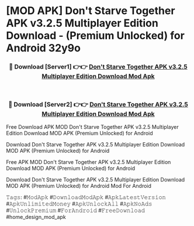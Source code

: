# [MOD APK] Don't Starve Together APK v3.2.5 Multiplayer Edition Download - (Premium Unlocked) for Android 32y9o



<div align="center">
<h3>🔴 Download [Server1] 👉👉 <a href="https://momento.my/?title=Don't_Starve_Together_APK_v3.2.5_Multiplayer_Edition_Download">Don't Starve Together APK v3.2.5 Multiplayer Edition Download Mod Apk</a></h3><br>

<h3>🔴 Download [Server2] 👉👉 <a href="https://momento.my/?title=Don't_Starve_Together_APK_v3.2.5_Multiplayer_Edition_Download">Don't Starve Together APK v3.2.5 Multiplayer Edition Download Mod Apk</a></h3>
</div>



Free Download APK MOD Don't Starve Together APK v3.2.5 Multiplayer Edition Download MOD APK (Premium Unlocked) for Android

Download Don't Starve Together APK v3.2.5 Multiplayer Edition Download MOD APK (Premium Unlocked) for Android

Free APK MOD Don't Starve Together APK v3.2.5 Multiplayer Edition Download MOD APK (Premium Unlocked) for Android

Download Don't Starve Together APK v3.2.5 Multiplayer Edition Download MOD APK (Premium Unlocked) for Android Mod For Android

𝚃𝚊𝚐𝚜: #𝙼𝚘𝚍𝙰𝚙𝚔 #𝙳𝚘𝚠𝚗𝚕𝚘𝚊𝚍𝙼𝚘𝚍𝙰𝚙𝚔 #𝙰𝚙𝚔𝙻𝚊𝚝𝚎𝚜𝚝𝚅𝚎𝚛𝚜𝚒𝚘𝚗 #𝙰𝚙𝚔𝚄𝚗𝚕𝚒𝚖𝚒𝚝𝚎𝚍𝙼𝚘𝚗𝚎𝚢 #𝙰𝚙𝚔𝚄𝚗𝚕𝚘𝚌𝚔𝙰𝚕𝚕 #𝙰𝚙𝚔𝙽𝚘𝙰𝚍𝚜 #𝚄𝚗𝚕𝚘𝚌𝚔𝙿𝚛𝚎𝚖𝚒𝚞𝚖 #𝙵𝚘𝚛𝙰𝚗𝚍𝚛𝚘𝚒𝚍 #𝙵𝚛𝚎𝚎𝙳𝚘𝚠𝚗𝚕𝚘𝚊𝚍 #home_design_mod_apk
